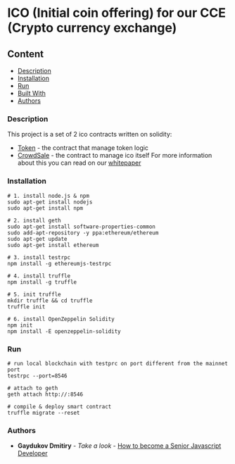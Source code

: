# ICO (Initial coin offering) for our CCE (Crypto currency exchange)

## Content
* [Description](#description)
* [Installation](#installation)
* [Run](#run)
* [Built With](#built-with)
* [Authors](#authors)

### Description

This project is a set of 2 ico contracts written on solidity:
* [Token](https://github.com/dgaydukov/nodejs-cce-ico/blob/master/ico/contracts/cretToken.sol) - the contract that manage token logic
* [CrowdSale](https://github.com/dgaydukov/nodejs-cce-ico/blob/master/ico/contracts/cretCrowdSale.sol) - the contract to manage ico itself
For more information about this you can read on our [whitepaper](https://github.com/dgaydukov/nodejs-cce-ico/blob/master/ico/whitepaper.md)

### Installation

```shell
# 1. install node.js & npm
sudo apt-get install nodejs
sudo apt-get install npm

# 2. install geth
sudo apt-get install software-properties-common
sudo add-apt-repository -y ppa:ethereum/ethereum
sudo apt-get update
sudo apt-get install ethereum

# 3. install testrpc
npm install -g ethereumjs-testrpc

# 4. install truffle
npm install -g truffle

# 5. init truffle
mkdir truffle && cd truffle
truffle init

# 6. install OpenZeppelin Solidity
npm init
npm install -E openzeppelin-solidity
```

### Run
```shell
# run local blockchain with testprc on port different from the mainnet port
testrpc --port=8546

# attach to geth
geth attach http://:8546

# compile & deploy smart contract
truffle migrate --reset
```


### Authors

* **Gaydukov Dmitiry** - *Take a look* - [How to become a Senior Javascript Developer](https://github.com/dgaydukov/how-to-become-a-senior-js-developer)
